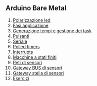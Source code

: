

## Arduino Bare Metal
1. [Polarizzazione led](polarizzazioneled.md)
2. [Fasi applicazione](fasigenerica.md)
3. [Generazione tempi e gestione dei task](indexgenerazionetempi.md)
4. [Pulsanti](indexpulsanti.md)
5. [Seriale](indexseriale.md)
6. [Polled timers](indextimers.md)
7. [Interrupts](indexinterrupts.md)
8. [Macchine a stati finiti](indexstatifiniti.md)
9. [Reti di sensori](sensornetworkshort.md)
10. [Gateway BUS di sensori](gateway.md)
11. [Gateway stella di sensori](gatewaystar.md)
12. [Esercizi](esercizi.md)
<!--stackedit_data:
eyJoaXN0b3J5IjpbMTk1MTYzNTI1NV19
-->
